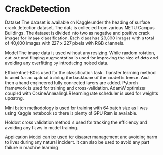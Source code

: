 # CrackDetection
Dataset
The dataset is available on Kaggle under the heading of surface crack detection dataset.
The data is collected from various METU Campus Buildings. The dataset is divided into two 
as negative and positive crack images for image classification. Each class has 20,000 images 
with a total of 40,000 images with 227 x 227 pixels with RGB channels.

Model
The image data is used without any resizing. While random rotation, cut-out and flipping
augmentation is used for improving the size of data and avoiding any overfitting by introducing 
noised data.

Efficientnet-B0 is used for the classification task. Transfer learning method is used for an 
optimal training the backbone of the model is freeze. And then a hand engineered fully 
connected layers are added. Pytorch framework is used for training and cross-validation.
AdamW optimizer coupled with CosineAnnealingLR learning rate scheduler is used for 
weights updating.

Mini batch methodology is used for training with 64 batch size as I was using Kaggle notebook 
so there is plenty of GPU Ram is available.

Holdout cross validation method is used for tracking the efficiency and avoiding any flaws in 
model training.

Application
Model can be used for disaster management and avoiding harm to lives during any natural
incident. It can also be used to avoid any part failure in machine learning

